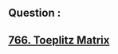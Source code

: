 ## Question : 
<h2> <a href="https://leetcode.com/problems/toeplitz-matrix/">766. Toeplitz Matrix</a>
